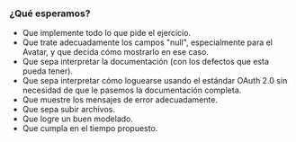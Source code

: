 ### ¿Qué esperamos?

 - Que implemente todo lo que pide el ejercicio.
 - Que trate adecuadamente los campos "null", especialmente para el Avatar, y que decida cómo mostrarlo en ese caso.
 - Que sepa interpretar la documentación (con los defectos que esta pueda tener).
 - Que sepa interpretar cómo loguearse usando el estándar OAuth 2.0 sin necesidad de que le pasemos la documentación completa.
 - Que muestre los mensajes de error adecuadamente.
 - Que sepa subir archivos.
 - Que logre un buen modelado.
 - Que cumpla en el tiempo propuesto.
